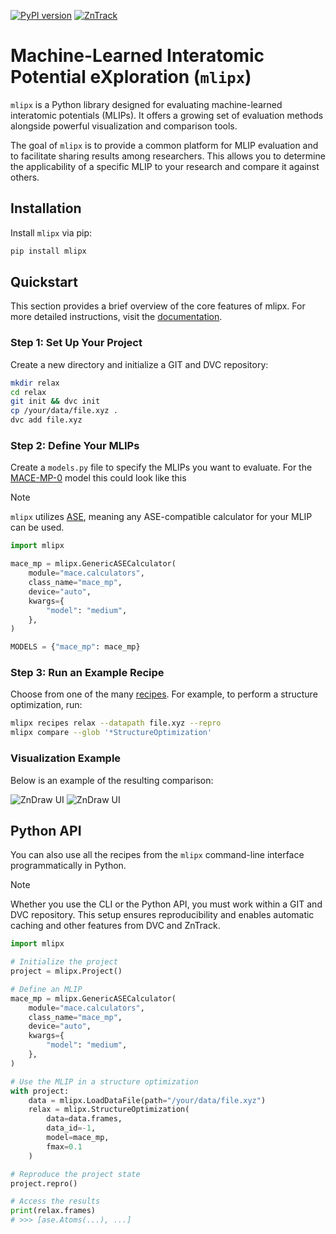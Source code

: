[![PyPI version](https://badge.fury.io/py/mlipx.svg)](https://badge.fury.io/py/mlipx)
[![ZnTrack](https://img.shields.io/badge/Powered%20by-ZnTrack-%23007CB0)](https://zntrack.readthedocs.io/en/latest/)

# Machine-Learned Interatomic Potential eXploration (`mlipx`)

`mlipx` is a Python library designed for evaluating machine-learned interatomic
potentials (MLIPs). It offers a growing set of evaluation methods alongside
powerful visualization and comparison tools.

The goal of `mlipx` is to provide a common platform for MLIP evaluation and to
facilitate sharing results among researchers. This allows you to determine the
applicability of a specific MLIP to your research and compare it against others.

## Installation

Install `mlipx` via pip:

```bash
pip install mlipx
```

## Quickstart

This section provides a brief overview of the core features of mlipx. For more
detailed instructions, visit the [documentation](https://mlipx.readthedocs.io).

### Step 1: Set Up Your Project

Create a new directory and initialize a GIT and DVC repository:

```bash
mkdir relax
cd relax
git init && dvc init
cp /your/data/file.xyz .
dvc add file.xyz
```

### Step 2: Define Your MLIPs

Create a `models.py` file to specify the MLIPs you want to evaluate. For the
[MACE-MP-0](https://github.com/ACEsuit/mace?tab=readme-ov-file#mace-mp-materials-project-force-fields) model this could look like this

> [!NOTE]
> `mlipx` utilizes [ASE](https://wiki.fysik.dtu.dk/ase/index.html),
> meaning any ASE-compatible calculator for your MLIP can be used.

```python
import mlipx

mace_mp = mlipx.GenericASECalculator(
    module="mace.calculators",
    class_name="mace_mp",
    device="auto",
    kwargs={
        "model": "medium",
    },
)

MODELS = {"mace_mp": mace_mp}
```

### Step 3: Run an Example Recipe

Choose from one of the many
[recipes](https://mlipx.readthedocs.io/en/latest/recipes.html). For example, to
perform a structure optimization, run:

```bash
mlipx recipes relax --datapath file.xyz --repro
mlipx compare --glob '*StructureOptimization'
```

### Visualization Example

Below is an example of the resulting comparison:

![ZnDraw UI](https://github.com/user-attachments/assets/18159cf5-613c-4779-8d52-7c5e37e2a32f#gh-dark-mode-only "ZnDraw UI")
![ZnDraw UI](https://github.com/user-attachments/assets/0d673ef4-0131-4b74-892c-0b848d0669f7#gh-light-mode-only "ZnDraw UI")

## Python API

You can also use all the recipes from the `mlipx` command-line interface
programmatically in Python.

> [!NOTE]
> Whether you use the CLI or the Python API, you must work within a GIT
> and DVC repository. This setup ensures reproducibility and enables automatic
> caching and other features from DVC and ZnTrack.

```python
import mlipx

# Initialize the project
project = mlipx.Project()

# Define an MLIP
mace_mp = mlipx.GenericASECalculator(
    module="mace.calculators",
    class_name="mace_mp",
    device="auto",
    kwargs={
        "model": "medium",
    },
)

# Use the MLIP in a structure optimization
with project:
    data = mlipx.LoadDataFile(path="/your/data/file.xyz")
    relax = mlipx.StructureOptimization(
        data=data.frames,
        data_id=-1,
        model=mace_mp,
        fmax=0.1
    )

# Reproduce the project state
project.repro()

# Access the results
print(relax.frames)
# >>> [ase.Atoms(...), ...]
```
